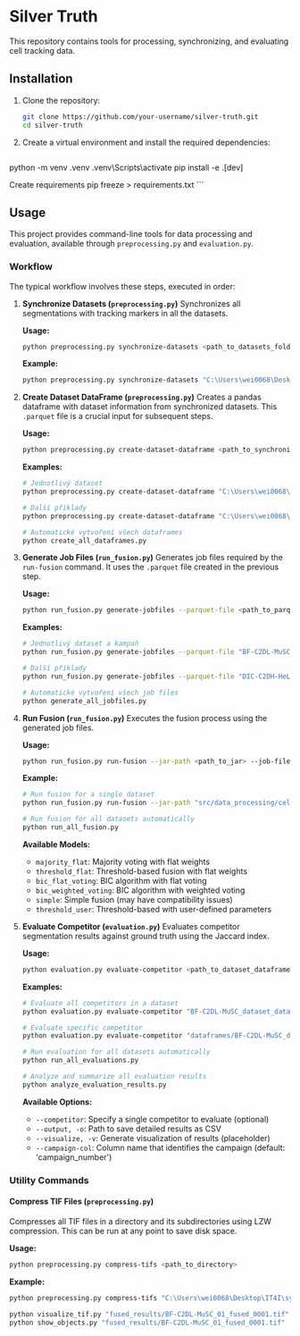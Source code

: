 # Silver Truth

This repository contains tools for processing, synchronizing, and evaluating cell tracking data.

## Installation

1.  Clone the repository:
    ```bash
    git clone https://github.com/your-username/silver-truth.git
    cd silver-truth
    ```

2.  Create a virtual environment and install the required dependencies:
    ```bash
   python -m venv .venv
   .venv\Scripts\activate
   pip install -e .[dev]
    
   Create requirements
   pip freeze > requirements.txt
    ```

## Usage

This project provides command-line tools for data processing and evaluation, available through `preprocessing.py` and `evaluation.py`.

### Workflow

The typical workflow involves these steps, executed in order:

1.  **Synchronize Datasets (`preprocessing.py`)**
    Synchronizes all segmentations with tracking markers in all the datasets.

    **Usage:**

    ```bash
    python preprocessing.py synchronize-datasets <path_to_datasets_folder> <path_to_output_directory>
    ```

    **Example:**

    ```bash
    python preprocessing.py synchronize-datasets "C:\Users\wei0068\Desktop\IT4I\inputs-2020-07" "C:\Users\wei0068\Desktop\IT4I\synchronized_data"
    ```

2.  **Create Dataset DataFrame (`preprocessing.py`)**
    Creates a pandas dataframe with dataset information from synchronized datasets. This `.parquet` file is a crucial input for subsequent steps.

    **Usage:**

    ```bash
    python preprocessing.py create-dataset-dataframe <path_to_synchronized_dataset_dir> --output_path <path_to_output_parquet_file>
    ```

    **Examples:**

    ```bash
    # Jednotlivý dataset
    python preprocessing.py create-dataset-dataframe "C:\Users\wei0068\Desktop\IT4I\synchronized_data\BF-C2DL-MuSC" --output_path "BF-C2DL-MuSC_dataset_dataframe.parquet"
    
    # Další příklady
    python preprocessing.py create-dataset-dataframe "C:\Users\wei0068\Desktop\IT4I\synchronized_data\DIC-C2DH-HeLa" --output_path "DIC-C2DH-HeLa_dataset_dataframe.parquet"
    
    # Automatické vytvoření všech dataframes
    python create_all_dataframes.py
    ```

3.  **Generate Job Files (`run_fusion.py`)**
    Generates job files required by the `run-fusion` command. It uses the `.parquet` file created in the previous step.

    **Usage:**

    ```bash
    python run_fusion.py generate-jobfiles --parquet-file <path_to_parquet_file> --campaign-number <campaign_number> --output-dir <output_directory>
    ```

    **Examples:**

    ```bash
    # Jednotlivý dataset a kampaň
    python run_fusion.py generate-jobfiles --parquet-file "BF-C2DL-MuSC_dataset_dataframe.parquet" --campaign-number "01" --output-dir "job_files"
    
    # Další příklady
    python run_fusion.py generate-jobfiles --parquet-file "DIC-C2DH-HeLa_dataset_dataframe.parquet" --campaign-number "02" --output-dir "job_files"
    
    # Automatické vytvoření všech job files
    python generate_all_jobfiles.py
    ```

4.  **Run Fusion (`run_fusion.py`)**
    Executes the fusion process using the generated job files.

    **Usage:**

    ```bash
    python run_fusion.py run-fusion --jar-path <path_to_jar> --job-file <path_to_job_file> --output-pattern <output_pattern> --time-points <time_points> --num-threads <num_threads> --model <model> [OPTIONS]
    ```

    **Example:**

    ```bash
    # Run fusion for a single dataset
    python run_fusion.py run-fusion --jar-path "src/data_processing/cell_tracking_java_helpers/label-fusion-ng-2.2.0-SNAPSHOT-jar-with-dependencies.jar" --job-file "job_files/BF-C2DL-MuSC_01_job_file.txt" --output-pattern "fused_results/BF-C2DL-MuSC_01_fused_TTTT.tif" --time-points "0-9" --num-threads 2 --model "majority_flat"
    
    # Run fusion for all datasets automatically
    python run_all_fusion.py
    ```

    **Available Models:**
    - `majority_flat`: Majority voting with flat weights
    - `threshold_flat`: Threshold-based fusion with flat weights
    - `bic_flat_voting`: BIC algorithm with flat voting
    - `bic_weighted_voting`: BIC algorithm with weighted voting
    - `simple`: Simple fusion (may have compatibility issues)
    - `threshold_user`: Threshold-based with user-defined parameters

5.  **Evaluate Competitor (`evaluation.py`)**
    Evaluates competitor segmentation results against ground truth using the Jaccard index.

    **Usage:**

    ```bash
    python evaluation.py evaluate-competitor <path_to_dataset_dataframe> [OPTIONS]
    ```

    **Examples:**

    ```bash
    # Evaluate all competitors in a dataset
    python evaluation.py evaluate-competitor "BF-C2DL-MuSC_dataset_dataframe.parquet" --output "evaluation_results_BF-C2DL-MuSC.csv"
    
    # Evaluate specific competitor
    python evaluation.py evaluate-competitor "dataframes/BF-C2DL-MuSC_dataset_dataframe.parquet" --competitor "MU-Lux-CZ" --output "evaluation_results_BF-C2DL-MuSC_MU-Lux-CZ.csv"
    
    # Run evaluation for all datasets automatically
    python run_all_evaluations.py
    
    # Analyze and summarize all evaluation results
    python analyze_evaluation_results.py
    ```

    **Available Options:**
    - `--competitor`: Specify a single competitor to evaluate (optional)
    - `--output, -o`: Path to save detailed results as CSV
    - `--visualize, -v`: Generate visualization of results (placeholder)
    - `--campaign-col`: Column name that identifies the campaign (default: 'campaign_number')

### Utility Commands

#### Compress TIF Files (`preprocessing.py`)

Compresses all TIF files in a directory and its subdirectories using LZW compression. This can be run at any point to save disk space.

**Usage:**

```bash
python preprocessing.py compress-tifs <path_to_directory>
```

**Example:**

```bash
python preprocessing.py compress-tifs "C:\Users\wei0068\Desktop\IT4I\synchronized_data"

python visualize_tif.py "fused_results/BF-C2DL-MuSC_01_fused_0001.tif"
python show_objects.py "fused_results/BF-C2DL-MuSC_01_fused_0001.tif"
```

